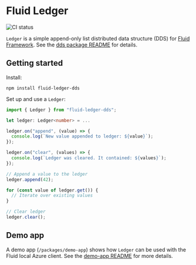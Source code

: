 # Fluid Ledger

![CI status](https://github.com/vladris/fluid-ledger/actions/workflows/ci.yml/badge.svg)

`Ledger` is a simple append-only list distributed data structure (DDS) for
[Fluid Framework](https://fluidframework.com). See the [dds package
README](./packages/dds/README.md) for details.

## Getting started

Install:

`npm install fluid-ledger-dds`

Set up and use a `Ledger`:

```typescript
import { Ledger } from "fluid-ledger-dds";

let ledger: Ledger<number> = ...

ledger.on("append", (value) => {
  console.log(`New value appended to ledger: ${value}`);
});

ledger.on("clear", (values) => {
  console.log(`Ledger was cleared. It contained: ${values}`);
});

// Append a value to the ledger
ledger.append(42);

for (const value of ledger.get()) {
  // Iterate over existing values
}

// Clear ledger
ledger.clear();
```

## Demo app

A demo app (`/packages/demo-app`) shows how `Ledger` can be used with the Fluid
local Azure client. See the [demo-app README](./packages/demo-app/README.md)
for more details.
